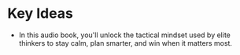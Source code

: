 # Key Ideas

- In this audio book, you'll unlock the tactical mindset used by elite thinkers to stay calm, plan smarter, and win when it matters most.
